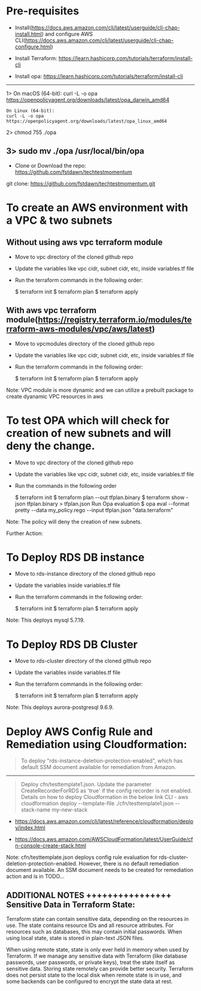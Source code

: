 Pre-requisites
==============

-   Install(https://docs.aws.amazon.com/cli/latest/userguide/cli-chap-install.html) and configure AWS CLI(https://docs.aws.amazon.com/cli/latest/userguide/cli-chap-configure.html)

-   Install Terraform: https://learn.hashicorp.com/tutorials/terraform/install-cli

-   Install opa: https://learn.hashicorp.com/tutorials/terraform/install-cli
-----
1>  On macOS (64-bit):
    curl -L -o opa https://openpolicyagent.org/downloads/latest/opa_darwin_amd64

    On Linux (64-bit):
    curl -L -o opa https://openpolicyagent.org/downloads/latest/opa_linux_amd64

2> chmod 755 ./opa

3>  sudo mv ./opa /usr/local/bin/opa
----

- Clone or Download the repo: https://github.com/fstdawn/techtestmomentum

git clone: https://github.com/fstdawn/techtestmomentum.git


To create an AWS environment with a VPC & two subnets
=====================================================

Without using aws vpc terraform module
--------------------------------------

- Move to vpc directory of the cloned github repo
- Update the variables like vpc cidr, subnet cidr, etc, inside variables.tf file
- Run the terraform commands in the following order:

    $ terraform init
    $ terraform plan
    $ terraform apply


With aws vpc terraform module(https://registry.terraform.io/modules/terraform-aws-modules/vpc/aws/latest)
--------------------------------------

- Move to vpcmodules directory of the cloned github repo
- Update the variables like vpc cidr, subnet cidr, etc, inside variables.tf file
- Run the terraform commands in the following order:

    $ terraform init
    $ terraform plan
    $ terraform apply

Note: VPC module is more dynamic and we can utilize a prebuilt package to create dyanamic VPC resources in aws

To test OPA which will check for creation of new subnets and will deny the change.
==================================================================================
- Move to vpc directory of the cloned github repo
- Update the variables like vpc cidr, subnet cidr, etc, inside variables.tf file
- Run the commands in the following order

    $ terraform init
    $ terraform plan --out tfplan.binary
    $ terraform show -json tfplan.binary > tfplan.json
    Run Opa evaluation
    $ opa eval --format pretty --data my_policy.rego --input tfplan.json "data.terraform"

Note: The policy will deny the creation of new subnets.

Further Action: 

To Deploy RDS DB instance
=========================
- Move to rds-instance directory of the cloned github repo
- Update the variables inside variables.tf file
- Run the terraform commands in the following order:

    $ terraform init
    $ terraform plan
    $ terraform apply

Note: This deploys mysql 5.7.19.

To Deploy RDS DB Cluster
=========================

- Move to rds-cluster directory of the cloned github repo
- Update the variables inside variables.tf file
- Run the terraform commands in the following order:

    $ terraform init
    $ terraform plan
    $ terraform apply

Note: This deploys aurora-postgresql 9.6.9.

Deploy AWS Config Rule and Remediation using Cloudformation:
===========================================================

> To deploy "rds-instance-deletion-protection-enabled", which has default SSM document available for remediation from Amazon.
---------------------------------------------------------------------------------------------------------------------------

> Deploy cfn/testtemplate1.json. Update the parameter CreateRecorderForRDS as 'true' if the config recorder is not enabled.
Details on how to deploy Cloudformation in the below link
CLI - aws cloudformation deploy --template-file ./cfn/testtemplate1.json --stack-name my-new-stack
- https://docs.aws.amazon.com/cli/latest/reference/cloudformation/deploy/index.html

- https://docs.aws.amazon.com/AWSCloudFormation/latest/UserGuide/cfn-console-create-stack.html

Note: cfn/testtemplate.json deploys config rule evaluation for rds-cluster-deletion-protection-enabled. However, there is no default remediation document available. An SSM document needs to be created for remediation action and is in TODO...

ADDITIONAL NOTES
++++++++++++++++
Sensitive Data in Terraform State:
-----------------------------------

Terraform state can contain sensitive data, depending on the resources in use. The state contains resource IDs and all resource attributes. For resources such as databases, this may contain initial passwords. When using local state, state is stored in plain-text JSON files.

When using remote state, state is only ever held in memory when used by Terraform. If we manage any sensitive data with Terraform (like database passwords, user passwords, or private keys), treat the state itself as sensitive data. Storing state remotely can provide better security. Terraform does not persist state to the local disk when remote state is in use, and some backends can be configured to encrypt the state data at rest.